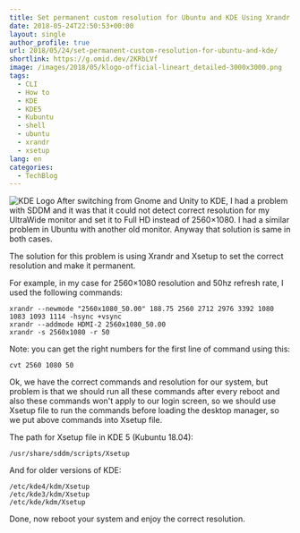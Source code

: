 ```yaml
---
title: Set permanent custom resolution for Ubuntu and KDE Using Xrandr and Xsetup
date: 2018-05-24T22:50:53+00:00
layout: single
author_profile: true
url: 2018/05/24/set-permanent-custom-resolution-for-ubuntu-and-kde/
shortlink: https://g.omid.dev/2KRbLVf
image: /images/2018/05/klogo-official-lineart_detailed-3000x3000.png
tags:
  - CLI
  - How to
  - KDE
  - KDE5
  - Kubuntu
  - shell
  - ubuntu
  - xrandr
  - xsetup
lang: en
categories: 
  - TechBlog
---
```

![KDE Logo](/images/2018/05/KDE_Logo_Official_Lineart_Detailed.svg_-150x150.png) After switching from Gnome and Unity to KDE, I had a problem with SDDM and it was that it could not detect correct resolution for my UltraWide monitor and set it to Full HD instead of 2560×1080. I had a similar problem in Ubuntu with another old monitor. Anyway that solution is same in both cases.

The solution for this problem is using Xrandr and Xsetup to set the correct resolution and make it permanent.

For example, in my case for 2560×1080 resolution and 50hz refresh rate, I used the following commands:

```shell
xrandr --newmode "2560x1080_50.00" 188.75 2560 2712 2976 3392 1080 1083 1093 1114 -hsync +vsync
xrandr --addmode HDMI-2 2560x1080_50.00
xrandr -s 2560x1080 -r 50
```

Note: you can get the right numbers for the first line of command using this:

`cvt 2560 1080 50`

Ok, we have the correct commands and resolution for our system, but problem is that we should run all these commands after every reboot and also these commands won't apply to our login screen, so we should use Xsetup file to run the commands before loading the desktop manager, so we put above commands into Xsetup file.

The path for Xsetup file in KDE 5 (Kubuntu 18.04):

`/usr/share/sddm/scripts/Xsetup`

And for older versions of KDE:

```shell
/etc/kde4/kdm/Xsetup
/etc/kde3/kdm/Xsetup
/etc/kde/kdm/Xsetup
```

Done, now reboot your system and enjoy the correct resolution.

